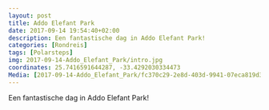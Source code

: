 ```yaml
---
layout: post
title: Addo Elefant Park
date: 2017-09-14 19:54:40+02:00
description: Een fantastische dag in Addo Elefant Park! 
categories: [Rondreis]
tags: [Polarsteps]
img: 2017-09-14-Addo_Elefant_Park/intro.jpg
coordinates: 25.7416591644287, -33.4292030334473
Media: [2017-09-14-Addo_Elefant_Park/fc370c29-2e8d-403d-9941-07eca819d34d_large_image.jpg, 2017-09-14-Addo_Elefant_Park/3626c367-f8f6-414a-8548-77eaa207be5f_large_image.jpg, 2017-09-14-Addo_Elefant_Park/dbd0e921-26a7-40b8-afdd-3a92d88059fb_large_image.jpg, 2017-09-14-Addo_Elefant_Park/91378986-d4cf-435b-9755-8b0c1dc6919f_large_image.jpg, 2017-09-14-Addo_Elefant_Park/502aeda0-0895-4f0d-945b-399e012b68a1_large_image.jpg, 2017-09-14-Addo_Elefant_Park/c2320949-78bb-4efd-8165-f2839f76b25b_large_image.jpg]
---
```

Een fantastische dag in Addo Elefant Park! 